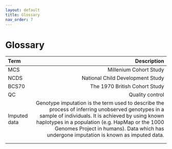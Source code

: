 ```yaml
---
layout: default
title: Glossary
nav_order: 7
---
```


# **Glossary** 

| Term      | Description  |
| :---            |      ---:   |  
| MCS        | Millenium Cohort Study
| NCDS      | National Child Development Study   |
| BCS70 | The 1970 British Cohort Study | 
|QC | Quality control | 
| Imputed data| Genotype imputation is the term used to describe the process of inferring unobserved genotypes in a sample of individuals. It is achieved by using known haplotypes in a population (e.g. HapMap or the 1000 Genomes Project in humans). Data which has undergone imputation is known as imputed data. | 
||  | 
||  | 
